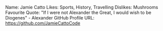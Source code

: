Name: Jamie Catto
Likes: Sports, History, Travelling
Dislikes: Mushrooms
Favourite Quote: "If I were not Alexander the Great, I would wish to be Diogenes" - Alexander
GitHub Profile URL: https://github.com/JamieCattoCode
